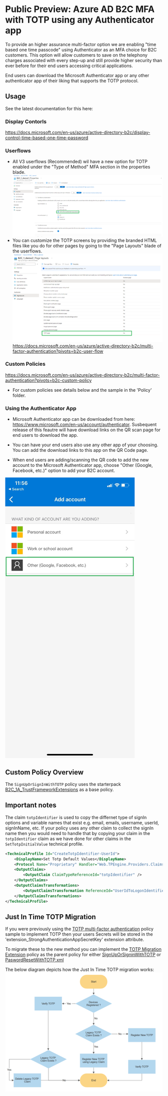 # Public Preview: Azure AD B2C MFA with TOTP using any Authenticator app

To provide an higher assurance multi-factor option we are enabling "time based one time passcode" using Authenticator as an MFA choice for B2C customers. This option will allow customers  to save on the telephony charges associated with every step-up and still provide higher security than ever before for their end users accessing critical applications.

End users can download the Microsoft Authenticator app or any other authenticator app of their liking that supports the TOTP protocol. 





## Usage

See the latest documentation for this here: 

### Display Contorls
https://docs.microsoft.com/en-us/azure/active-directory-b2c/display-control-time-based-one-time-password


### Userflows

- All V3 userflows (Recommended) wil have a new option for TOTP enabled under the "Type of Method" MFA section in the properties blade. ![B2C Userflow Screen](media/userflow.png)
- You can customize the TOTP screens by providing the branded HTML files like you do for other pages by going to the "Page Layouts" blade of the userflows. ![B2C User Flows Page Layout screen](media/userflows-pagelayout.png)
https://docs.microsoft.com/en-us/azure/active-directory-b2c/multi-factor-authentication?pivots=b2c-user-flow

### Custom Policies
https://docs.microsoft.com/en-us/azure/active-directory-b2c/multi-factor-authentication?pivots=b2c-custom-policy

-  For custom policies see details below and the sample in the 'Policy' folder. 

### Using the Authenticator App 
- Microsoft Authenticator app can be downloaded from here:  https://www.microsoft.com/en-us/account/authenticator. Susbequent release of this feautre will have download links on the QR scan page for end users to download the app. 

- You can have your end users also use any other app of your choosing. You can add the download links to this app on the QR Code page. 

- When end users are adding/scanning the QR code to add the new account to the Microsoft Authenticator app, choose "Other (Google, Facebook, etc.)" option to add your B2C account.

![Microsoft Authenticator screen](media/AuthApp.jpg)

## Custom Policy Overview

The `SignUpOrSignInWithTOTP` policy uses the starterpack [B2C_1A_TrustFrameworkExtensions](https://github.com/Azure-Samples/active-directory-b2c-custom-policy-starterpack/blob/master/SocialAndLocalAccounts/TrustFrameworkExtensions.xml) as a base policy. 

## Important notes

The claim  `totpIdentifier` is used to copy the differnet type of signIn options and variable names that exist e.g. email, emails, username, userId, signInName, etc. If your policy uses any other claim to collect the signIn name then you would need to handle that by copying your claim in the `totpIdentifier` claim as we have done for other claims in the `SetTotpInitialValue` technical profile. 

```XML
<TechnicalProfile Id="CreateTotpIdentifier-UserId">
    <DisplayName>Set Totp Default Values</DisplayName>
    <Protocol Name="Proprietary" Handler="Web.TPEngine.Providers.ClaimsTransformationProtocolProvider, Web.TPEngine, Version=1.0.0.0, Culture=neutral, PublicKeyToken=null" />
    <OutputClaims>
        <OutputClaim ClaimTypeReferenceId="totpIdentifier" />
    </OutputClaims>
    <OutputClaimsTransformations>
        <OutputClaimsTransformation ReferenceId="UserIdToLogonIdentifier" />
    </OutputClaimsTransformations>
</TechnicalProfile>
```

## Just In Time TOTP Migration

If you were previously using the [TOTP multi-factor authentication](../custom-mfa-totp) policy sample to implement TOTP then your users Secrets will be stored in the 'extension_StrongAuthenticationAppSecretKey' extension attribute.

To migrate these to the new method you can implement the [TOTP Migration Extension](policy/TrustFrameworkExtensionsTOTP_JIT.xml) policy as the parent policy for either [SignUpOrSigninWithTOTP](policy/SignUpOrSigninWithTOTP.xml#L9) or [PaswordResetWithTOTP.xml](policy/PaswordResetWithTOTP.xml#L9) 

The below diagram depicts how the Just In Time TOTP migration works:
![Just In Time Flow Diagram](media/TOTPJITFlow.png)
